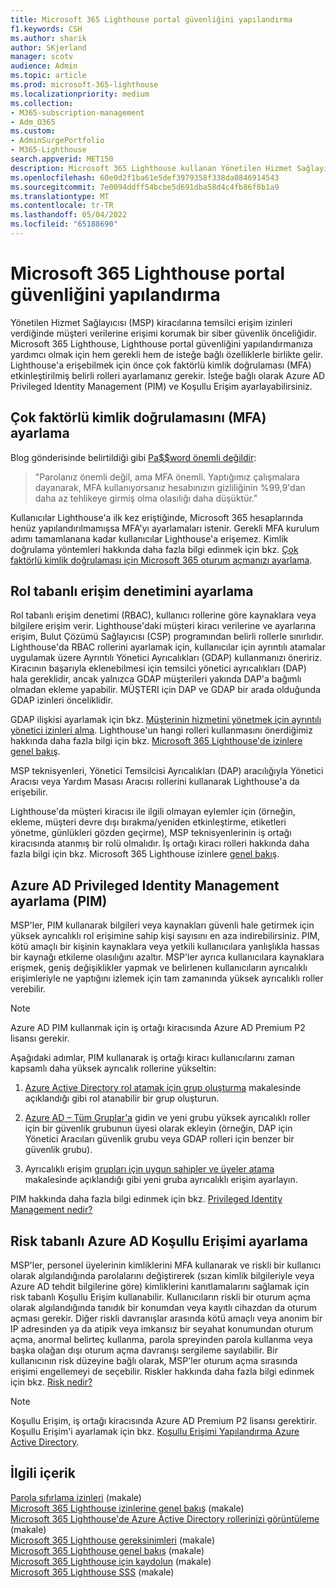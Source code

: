 ```yaml
---
title: Microsoft 365 Lighthouse portal güvenliğini yapılandırma
f1.keywords: CSH
ms.author: sharik
author: SKjerland
manager: scotv
audience: Admin
ms.topic: article
ms.prod: microsoft-365-lighthouse
ms.localizationpriority: medium
ms.collection:
- M365-subscription-management
- Adm_O365
ms.custom:
- AdminSurgePortfolio
- M365-Lighthouse
search.appverid: MET150
description: Microsoft 365 Lighthouse kullanan Yönetilen Hizmet Sağlayıcıları (MSP) için portal güvenliğini yapılandırmayı öğrenin.
ms.openlocfilehash: 60e0d2f1ba61e5def3979358f338da0846914543
ms.sourcegitcommit: 7e0094ddff54bcbe5d691dba58d4c4fb86f8b1a9
ms.translationtype: MT
ms.contentlocale: tr-TR
ms.lasthandoff: 05/04/2022
ms.locfileid: "65188690"
---
```

# <a name="configure-microsoft-365-lighthouse-portal-security"></a>Microsoft 365 Lighthouse portal güvenliğini yapılandırma

Yönetilen Hizmet Sağlayıcısı (MSP) kiracılarına temsilci erişim izinleri verdiğinde müşteri verilerine erişimi korumak bir siber güvenlik önceliğidir. Microsoft 365 Lighthouse, Lighthouse portal güvenliğini yapılandırmanıza yardımcı olmak için hem gerekli hem de isteğe bağlı özelliklerle birlikte gelir. Lighthouse'a erişebilmek için önce çok faktörlü kimlik doğrulaması (MFA) etkinleştirilmiş belirli rolleri ayarlamanız gerekir. İsteğe bağlı olarak Azure AD Privileged Identity Management (PIM) ve Koşullu Erişim ayarlayabilirsiniz.

## <a name="set-up-multifactor-authentication-mfa"></a>Çok faktörlü kimlik doğrulamasını (MFA) ayarlama

Blog gönderisinde belirtildiği gibi [Pa$$word önemli değildir](https://techcommunity.microsoft.com/t5/azure-active-directory-identity/your-pa-word-doesn-t-matter/ba-p/731984):

> "Parolanız önemli değil, ama MFA önemli. Yaptığımız çalışmalara dayanarak, MFA kullanıyorsanız hesabınızın gizliliğinin %99,9'dan daha az tehlikeye girmiş olma olasılığı daha düşüktür."

Kullanıcılar Lighthouse'a ilk kez eriştiğinde, Microsoft 365 hesaplarında henüz yapılandırılmamışsa MFA'yı ayarlamaları istenir. Gerekli MFA kurulum adımı tamamlanana kadar kullanıcılar Lighthouse'a erişemez. Kimlik doğrulama yöntemleri hakkında daha fazla bilgi edinmek için bkz. [Çok faktörlü kimlik doğrulaması için Microsoft 365 oturum açmanızı ayarlama](https://support.microsoft.com/office/ace1d096-61e5-449b-a875-58eb3d74de14).

## <a name="set-up-role-based-access-control"></a>Rol tabanlı erişim denetimini ayarlama

Rol tabanlı erişim denetimi (RBAC), kullanıcı rollerine göre kaynaklara veya bilgilere erişim verir. Lighthouse'daki müşteri kiracı verilerine ve ayarlarına erişim, Bulut Çözümü Sağlayıcısı (CSP) programından belirli rollerle sınırlıdır. Lighthouse'da RBAC rollerini ayarlamak için, kullanıcılar için ayrıntılı atamalar uygulamak üzere Ayrıntılı Yönetici Ayrıcalıkları (GDAP) kullanmanızı öneririz. Kiracının başarıyla eklenebilmesi için temsilci yönetici ayrıcalıkları (DAP) hala gereklidir, ancak yalnızca GDAP müşterileri yakında DAP'a bağımlı olmadan ekleme yapabilir. MÜŞTERI için DAP ve GDAP bir arada olduğunda GDAP izinleri önceliklidir.

GDAP ilişkisi ayarlamak için bkz. [Müşterinin hizmetini yönetmek için ayrıntılı yönetici izinleri alma](/partner-center/gdap-obtain-admin-permissions-to-manage-customer). Lighthouse'un hangi rolleri kullanmasını önerdiğimiz hakkında daha fazla bilgi için bkz. [Microsoft 365 Lighthouse'de izinlere genel bakış](m365-lighthouse-overview-of-permissions.md).

MSP teknisyenleri, Yönetici Temsilcisi Ayrıcalıkları (DAP) aracılığıyla Yönetici Aracısı veya Yardım Masası Aracısı rollerini kullanarak Lighthouse'a da erişebilir.

Lighthouse'da müşteri kiracısı ile ilgili olmayan eylemler için (örneğin, ekleme, müşteri devre dışı bırakma/yeniden etkinleştirme, etiketleri yönetme, günlükleri gözden geçirme), MSP teknisyenlerinin iş ortağı kiracısında atanmış bir rolü olmalıdır. İş ortağı kiracı rolleri hakkında daha fazla bilgi için bkz. Microsoft 365 Lighthouse izinlere [genel bakış](m365-lighthouse-overview-of-permissions.md).

## <a name="set-up-azure-ad-privileged-identity-management-pim"></a>Azure AD Privileged Identity Management ayarlama (PIM)

MSP'ler, PIM kullanarak bilgileri veya kaynakları güvenli hale getirmek için yüksek ayrıcalıklı rol erişimine sahip kişi sayısını en aza indirebilirsiniz. PIM, kötü amaçlı bir kişinin kaynaklara veya yetkili kullanıcılara yanlışlıkla hassas bir kaynağı etkileme olasılığını azaltır. MSP'ler ayrıca kullanıcılara kaynaklara erişmek, geniş değişiklikler yapmak ve belirlenen kullanıcıların ayrıcalıklı erişimleriyle ne yaptığını izlemek için tam zamanında yüksek ayrıcalıklı roller verebilir.

> [!NOTE]
> Azure AD PIM kullanmak için iş ortağı kiracısında Azure AD Premium P2 lisansı gerekir.

Aşağıdaki adımlar, PIM kullanarak iş ortağı kiracı kullanıcılarını zaman kapsamlı daha yüksek ayrıcalık rollerine yükseltin:

1. [Azure Active Directory rol atamak için grup oluşturma](/azure/active-directory/roles/groups-create-eligible) makalesinde açıklandığı gibi rol atanabilir bir grup oluşturun.

2. [Azure AD – Tüm Gruplar'a](https://portal.azure.com/#blade/Microsoft_AAD_IAM/GroupsManagementMenuBlade/AllGroups) gidin ve yeni grubu yüksek ayrıcalıklı roller için bir güvenlik grubunun üyesi olarak ekleyin (örneğin, DAP için Yönetici Aracıları güvenlik grubu veya GDAP rolleri için benzer bir güvenlik grubu).

3. Ayrıcalıklı erişim [grupları için uygun sahipler ve üyeler atama](/azure/active-directory/privileged-identity-management/groups-assign-member-owner) makalesinde açıklandığı gibi yeni gruba ayrıcalıklı erişim ayarlayın.

PIM hakkında daha fazla bilgi edinmek için bkz. [Privileged Identity Management nedir?](/azure/active-directory/privileged-identity-management/pim-configure)

## <a name="set-up-risk-based-azure-ad-conditional-access"></a>Risk tabanlı Azure AD Koşullu Erişimi ayarlama

MSP'ler, personel üyelerinin kimliklerini MFA kullanarak ve riskli bir kullanıcı olarak algılandığında parolalarını değiştirerek (sızan kimlik bilgileriyle veya Azure AD tehdit bilgilerine göre) kimliklerini kanıtlamalarını sağlamak için risk tabanlı Koşullu Erişim kullanabilir. Kullanıcıların riskli bir oturum açma olarak algılandığında tanıdık bir konumdan veya kayıtlı cihazdan da oturum açması gerekir. Diğer riskli davranışlar arasında kötü amaçlı veya anonim bir IP adresinden ya da atipik veya imkansız bir seyahat konumundan oturum açma, anormal belirteç kullanma, parola spreyinden parola kullanma veya başka olağan dışı oturum açma davranışı sergileme sayılabilir. Bir kullanıcının risk düzeyine bağlı olarak, MSP'ler oturum açma sırasında erişimi engellemeyi de seçebilir. Riskler hakkında daha fazla bilgi edinmek için bkz. [Risk nedir?](/azure/active-directory/identity-protection/concept-identity-protection-risks)

> [!NOTE]
> Koşullu Erişim, iş ortağı kiracısında Azure AD Premium P2 lisansı gerektirir. Koşullu Erişim'i ayarlamak için bkz. [Koşullu Erişimi Yapılandırma Azure Active Directory](/appcenter/general/configuring-aad-conditional-access).

## <a name="related-content"></a>İlgili içerik

[Parola sıfırlama izinleri](/azure/active-directory/roles/permissions-reference#password-reset-permissions) (makale)\
[Microsoft 365 Lighthouse izinlerine genel bakış](m365-lighthouse-overview-of-permissions.md) (makale)\
[Microsoft 365 Lighthouse'de Azure Active Directory rollerinizi görüntüleme](m365-lighthouse-view-your-roles.md) (makale)\
[Microsoft 365 Lighthouse gereksinimleri](m365-lighthouse-requirements.md) (makale)\
[Microsoft 365 Lighthouse genel bakış](m365-lighthouse-overview.md) (makale)\
[Microsoft 365 Lighthouse için kaydolun](m365-lighthouse-sign-up.md) (makale)\
[Microsoft 365 Lighthouse SSS](m365-lighthouse-faq.yml) (makale)